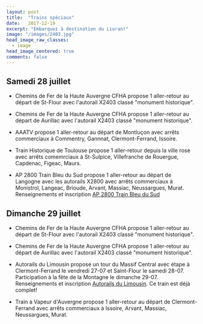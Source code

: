 ```yaml
---
layout: post
title:  "Trains spéciaux"
date:   2017-12-19
excerpt: "Embarquez à destination du Lioran!"
image: "/images/2403.jpg"
head_image_raw_classes:
  - image
head_image_centered: true
comments: false
---
```


## Samedi 28 juillet

* Chemins de Fer de la Haute Auvergne CFHA propose 1 aller-retour au départ de St-Flour avec l'autorail X2403 classé "monument historique".

* Chemins de Fer de la Haute Auvergne CFHA propose 1 aller-retour au départ de Aurillac avec l'autorail X2403 classé "monument historique".

* AAATV propose 1 aller-retour au départ de Montluçon avec arrêts commerciaux à Commentry, Gannnat, Clermont-Ferrand, Issoire.

* Train Historique de Toulouse propose 1 aller-retour depuis la ville rose avec arrêts comemrciaux à St-Sulpice, Villefranche de Rouergue, Capdenac, Figeac, Maurs.

* AP 2800 Train Bleu du Sud propose 1 aller-retour au départ de Langogne avec les autorails X2800 avec arrêts commerciaux à Monistrol, Langeac, Brioude, Arvant, Massiac, Neussargues, Murat. Renseignements et inscription [AP 2800 Train Bleu du Sud](http://ap2800.nuxit.net/assets/voyage-ap2800-lioran.pdf)

## Dimanche 29 juillet

* Chemins de Fer de la Haute Auvergne CFHA propose 1 aller-retour au départ de St-Flour avec l'autorail X2403 classé "monument historique".

* Chemins de Fer de la Haute Auvergne CFHA propose 1 aller-retour au départ de Aurillac avec l'autorail X2403 classé "monument historique".

* Autorails du Limousin propose un tour du Massif Central avec étape à Clermont-Ferrand le vendredi 27-07 et Saint-Flour le samedi 28-07. Participation à la fête de la Montagne le dimanche 29-07. Renseignements et inscription [Autorails du Limousin](http://www.autorail-limousin.fr/index.php/tour-massif-central). Ce train est déjà complet!

* Train à Vapeur d'Auvergne propose 1 aller-retour au départ de Clermont-Ferrand avec arrêts commerciaux à Issoire, Arvant, Massiac, Neussargues, Murat.
